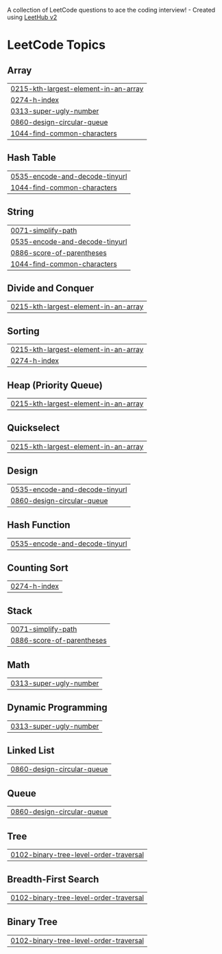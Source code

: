 A collection of LeetCode questions to ace the coding interview! - Created using [LeetHub v2](https://github.com/arunbhardwaj/LeetHub-2.0)
<!---LeetCode Topics Start-->
# LeetCode Topics
## Array
|  |
| ------- |
| [0215-kth-largest-element-in-an-array](https://github.com/NYTCEE/LeetCode/tree/master/0215-kth-largest-element-in-an-array) |
| [0274-h-index](https://github.com/NYTCEE/LeetCode/tree/master/0274-h-index) |
| [0313-super-ugly-number](https://github.com/NYTCEE/LeetCode/tree/master/0313-super-ugly-number) |
| [0860-design-circular-queue](https://github.com/NYTCEE/LeetCode/tree/master/0860-design-circular-queue) |
| [1044-find-common-characters](https://github.com/NYTCEE/LeetCode/tree/master/1044-find-common-characters) |
## Hash Table
|  |
| ------- |
| [0535-encode-and-decode-tinyurl](https://github.com/NYTCEE/LeetCode/tree/master/0535-encode-and-decode-tinyurl) |
| [1044-find-common-characters](https://github.com/NYTCEE/LeetCode/tree/master/1044-find-common-characters) |
## String
|  |
| ------- |
| [0071-simplify-path](https://github.com/NYTCEE/LeetCode/tree/master/0071-simplify-path) |
| [0535-encode-and-decode-tinyurl](https://github.com/NYTCEE/LeetCode/tree/master/0535-encode-and-decode-tinyurl) |
| [0886-score-of-parentheses](https://github.com/NYTCEE/LeetCode/tree/master/0886-score-of-parentheses) |
| [1044-find-common-characters](https://github.com/NYTCEE/LeetCode/tree/master/1044-find-common-characters) |
## Divide and Conquer
|  |
| ------- |
| [0215-kth-largest-element-in-an-array](https://github.com/NYTCEE/LeetCode/tree/master/0215-kth-largest-element-in-an-array) |
## Sorting
|  |
| ------- |
| [0215-kth-largest-element-in-an-array](https://github.com/NYTCEE/LeetCode/tree/master/0215-kth-largest-element-in-an-array) |
| [0274-h-index](https://github.com/NYTCEE/LeetCode/tree/master/0274-h-index) |
## Heap (Priority Queue)
|  |
| ------- |
| [0215-kth-largest-element-in-an-array](https://github.com/NYTCEE/LeetCode/tree/master/0215-kth-largest-element-in-an-array) |
## Quickselect
|  |
| ------- |
| [0215-kth-largest-element-in-an-array](https://github.com/NYTCEE/LeetCode/tree/master/0215-kth-largest-element-in-an-array) |
## Design
|  |
| ------- |
| [0535-encode-and-decode-tinyurl](https://github.com/NYTCEE/LeetCode/tree/master/0535-encode-and-decode-tinyurl) |
| [0860-design-circular-queue](https://github.com/NYTCEE/LeetCode/tree/master/0860-design-circular-queue) |
## Hash Function
|  |
| ------- |
| [0535-encode-and-decode-tinyurl](https://github.com/NYTCEE/LeetCode/tree/master/0535-encode-and-decode-tinyurl) |
## Counting Sort
|  |
| ------- |
| [0274-h-index](https://github.com/NYTCEE/LeetCode/tree/master/0274-h-index) |
## Stack
|  |
| ------- |
| [0071-simplify-path](https://github.com/NYTCEE/LeetCode/tree/master/0071-simplify-path) |
| [0886-score-of-parentheses](https://github.com/NYTCEE/LeetCode/tree/master/0886-score-of-parentheses) |
## Math
|  |
| ------- |
| [0313-super-ugly-number](https://github.com/NYTCEE/LeetCode/tree/master/0313-super-ugly-number) |
## Dynamic Programming
|  |
| ------- |
| [0313-super-ugly-number](https://github.com/NYTCEE/LeetCode/tree/master/0313-super-ugly-number) |
## Linked List
|  |
| ------- |
| [0860-design-circular-queue](https://github.com/NYTCEE/LeetCode/tree/master/0860-design-circular-queue) |
## Queue
|  |
| ------- |
| [0860-design-circular-queue](https://github.com/NYTCEE/LeetCode/tree/master/0860-design-circular-queue) |
## Tree
|  |
| ------- |
| [0102-binary-tree-level-order-traversal](https://github.com/NYTCEE/LeetCode/tree/master/0102-binary-tree-level-order-traversal) |
## Breadth-First Search
|  |
| ------- |
| [0102-binary-tree-level-order-traversal](https://github.com/NYTCEE/LeetCode/tree/master/0102-binary-tree-level-order-traversal) |
## Binary Tree
|  |
| ------- |
| [0102-binary-tree-level-order-traversal](https://github.com/NYTCEE/LeetCode/tree/master/0102-binary-tree-level-order-traversal) |
<!---LeetCode Topics End-->